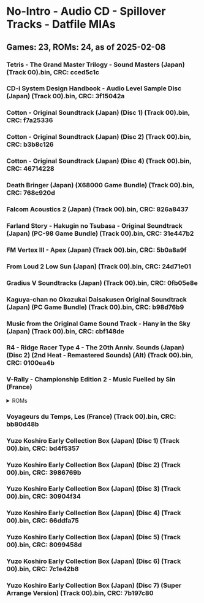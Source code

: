 # No-Intro - Audio CD - Spillover Tracks - Datfile MIAs
## Games: 23, ROMs: 24, as of 2025-02-08
### Tetris - The Grand Master Trilogy - Sound Masters (Japan) (Track 00).bin, CRC: cced5c1c
### CD-i System Design Handbook - Audio Level Sample Disc (Japan) (Track 00).bin, CRC: 3f15042a
### Cotton - Original Soundtrack (Japan) (Disc 1) (Track 00).bin, CRC: f7a25336
### Cotton - Original Soundtrack (Japan) (Disc 2) (Track 00).bin, CRC: b3b8c126
### Cotton - Original Soundtrack (Japan) (Disc 4) (Track 00).bin, CRC: 46714228
### Death Bringer (Japan) (X68000 Game Bundle) (Track 00).bin, CRC: 768c920d
### Falcom Acoustics 2 (Japan) (Track 00).bin, CRC: 826a8437
### Farland Story - Hakugin no Tsubasa - Original Soundtrack (Japan) (PC-98 Game Bundle) (Track 00).bin, CRC: 31e447b2
### FM Vertex III - Apex (Japan) (Track 00).bin, CRC: 5b0a8a9f
### From Loud 2 Low Sun (Japan) (Track 00).bin, CRC: 24d71e01
### Gradius V Soundtracks (Japan) (Track 00).bin, CRC: 0fb05e8e
### Kaguya-chan no Okozukai Daisakusen Original Soundtrack (Japan) (PC Game Bundle) (Track 00).bin, CRC: b98d76b9
### Music from the Original Game Sound Track - Hany in the Sky (Japan) (Track 00).bin, CRC: cbf148de
### R4 - Ridge Racer Type 4 - The 20th Anniv. Sounds (Japan) (Disc 2) (2nd Heat - Remastered Sounds) (Alt) (Track 00).bin, CRC: 0100ea4b
### V-Rally - Championship Edition 2 - Music Fuelled by Sin (France)
<details>
<summary>ROMs</summary>

- V-Rally - Championship Edition 2 - Music Fuelled by Sin (France) (Track 00).bin, CRC: 8944ab70
- V-Rally - Championship Edition 2 - Music Fuelled by Sin (France) (Track AA).bin, CRC: 7cc3a214
</details>

### Voyageurs du Temps, Les (France) (Track 00).bin, CRC: bb80d48b
### Yuzo Koshiro Early Collection Box (Japan) (Disc 1) (Track 00).bin, CRC: bd4f5357
### Yuzo Koshiro Early Collection Box (Japan) (Disc 2) (Track 00).bin, CRC: 3986769b
### Yuzo Koshiro Early Collection Box (Japan) (Disc 3) (Track 00).bin, CRC: 30904f34
### Yuzo Koshiro Early Collection Box (Japan) (Disc 4) (Track 00).bin, CRC: 66ddfa75
### Yuzo Koshiro Early Collection Box (Japan) (Disc 5) (Track 00).bin, CRC: 8099458d
### Yuzo Koshiro Early Collection Box (Japan) (Disc 6) (Track 00).bin, CRC: 7c1e42b8
### Yuzo Koshiro Early Collection Box (Japan) (Disc 7) (Super Arrange Version) (Track 00).bin, CRC: 7b197c80
